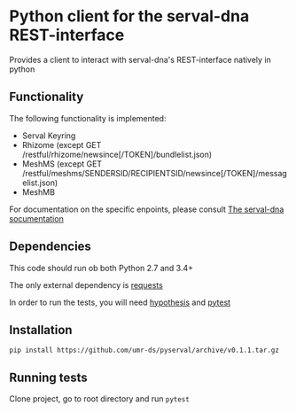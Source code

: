 # Python client for the serval-dna REST-interface

Provides a client to interact with serval-dna's REST-interface natively in python

## Functionality

The following functionality is implemented:

- Serval Keyring
- Rhizome (except GET /restful/rhizome/newsince[/TOKEN]/bundlelist.json)
- MeshMS (except GET /restful/meshms/SENDERSID/RECIPIENTSID/newsince[/TOKEN]/messagelist.json)
- MeshMB

For documentation on the specific enpoints, please consult [The serval-dna socumentation](https://github.com/servalproject/serval-dna/blob/development/doc/REST-API.md)

## Dependencies

This code should run ob both Python 2.7 and 3.4+

The only external dependency is [requests](https://github.com/requests/requests)

In order to run the tests, you will need [hypothesis](https://github.com/HypothesisWorks/hypothesis-python) and [pytest](https://github.com/pytest-dev/pytest)

## Installation

`pip install https://github.com/umr-ds/pyserval/archive/v0.1.1.tar.gz`

## Running tests

Clone project, go to root directory and run `pytest`